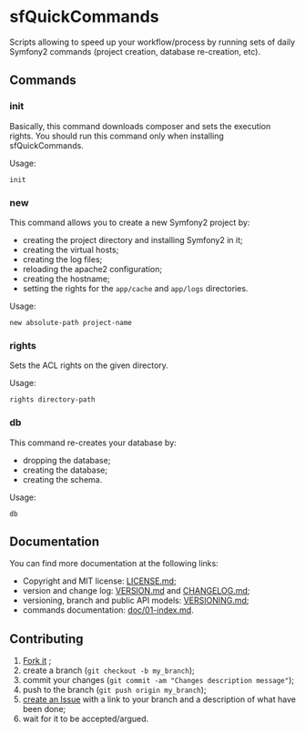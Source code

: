 # sfQuickCommands

Scripts allowing to speed up your workflow/process by running sets of daily
Symfony2 commands (project creation, database re-creation, etc).

## Commands

### init

Basically, this command downloads composer and sets the execution rights.
You should run this command only when installing sfQuickCommands.

Usage:

    init

### new

This command allows you to create a new Symfony2 project by:

* creating the project directory and installing Symfony2 in it;
* creating the virtual hosts;
* creating the log files;
* reloading the apache2 configuration;
* creating the hostname;
* setting the rights for the `app/cache` and `app/logs` directories.

Usage:

    new absolute-path project-name

### rights

Sets the ACL rights on the given directory.

Usage:

`rights directory-path`

### db

This command re-creates your database by:

 * dropping the database;
 * creating the database;
 * creating the schema.

Usage:

    db

## Documentation

You can find more documentation at the following links:

* Copyright and MIT license: [LICENSE.md](LICENSE.md);
* version and change log:
  [VERSION.md](VERSION.md) and [CHANGELOG.md](CHANGELOG.md);
* versioning, branch and public API models: [VERSIONING.md](VERSIONING.md);
* commands documentation: [doc/01-index.md](doc/01-index.md).

## Contributing

1. [Fork it](https://github.com/gnugat/sfQuickCommands/fork_select) ;
2. create a branch (``git checkout -b my_branch``);
3. commit your changes (``git commit -am "Changes description message"``);
4. push to the branch (``git push origin my_branch``);
5. [create an Issue](https://github.com/gnugat/sfQuickCommands/issues)
   with a link to your branch and a description of what have been done;
6. wait for it to be accepted/argued.
